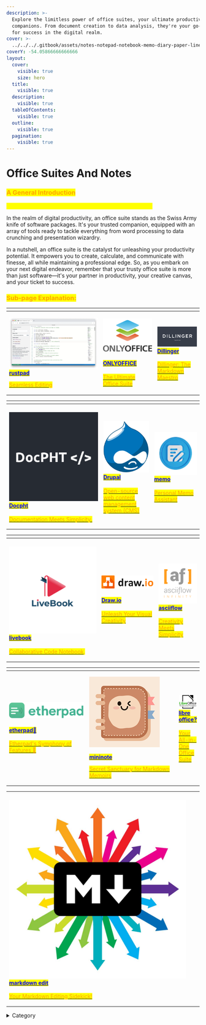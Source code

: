 ```yaml
---
description: >-
  Explore the limitless power of office suites, your ultimate productivity
  companions. From document creation to data analysis, they're your go-to tools
  for success in the digital realm.
cover: >-
  ../../../.gitbook/assets/notes-notepad-notebook-memo-diary-paper-line-icon-illustration-logo-template-suitable-for-many-purposes-free-vector.jpg
coverY: -54.05866666666666
layout:
  cover:
    visible: true
    size: hero
  title:
    visible: true
  description:
    visible: true
  tableOfContents:
    visible: true
  outline:
    visible: true
  pagination:
    visible: true
---
```


# Office Suites And Notes

### <mark style="color:orange;">**A General Introduction**</mark>

_<mark style="color:yellow;">**Unlocking Your Productivity: The Power of Office Suites**</mark>_

In the realm of digital productivity, an office suite stands as the Swiss Army knife of software packages. It's your trusted companion, equipped with an array of tools ready to tackle everything from word processing to data crunching and presentation wizardry.&#x20;

In a nutshell, an office suite is the catalyst for unleashing your productivity potential. It empowers you to create, calculate, and communicate with finesse, all while maintaining a professional edge. So, as you embark on your next digital endeavor, remember that your trusty office suite is more than just software—it's your partner in productivity, your creative canvas, and your ticket to success.

### <mark style="color:orange;">Sub-page Explanation:</mark>

<table><thead><tr><th width="231"></th><th></th><th></th></tr></thead><tbody><tr><td><p><img src="../../../.gitbook/assets/image (57).png" alt=""><a href="https://docs.scaleinfinite.fr/demo-deployment/content-management-system-cms/office-suites-and-notes/rustpad-deployment"><mark style="color:blue;"><strong>rustpad</strong></mark></a></p><p></p><p><a href="https://docs.scaleinfinite.fr/demo-deployment/content-management-system-cms/office-suites-and-notes/rustpad-deployment"> <mark style="color:orange;">Seamless Editing</mark></a></p></td><td><p><img src="../../../.gitbook/assets/image (59).png" alt="" data-size="original"></p><h4><a href="https://docs.scaleinfinite.fr/demo-deployment/content-management-system-cms/office-suites-and-notes/onlyoffice-deployment"><mark style="color:blue;">ONLYOFFICE</mark></a></h4><p></p><p><a href="https://docs.scaleinfinite.fr/demo-deployment/content-management-system-cms/office-suites-and-notes/onlyoffice-deployment"><mark style="color:orange;">The Ultimate Office Suite</mark></a></p></td><td><h4><img src="../../../.gitbook/assets/image (60).png" alt=""> <a href="https://docs.scaleinfinite.fr/demo-deployment/content-management-system-cms/office-suites-and-notes/dillinger-deployment"><mark style="color:blue;">Dillinger</mark></a></h4><p></p><p><a href="https://docs.scaleinfinite.fr/demo-deployment/content-management-system-cms/office-suites-and-notes/dillinger-deployment"><mark style="color:orange;">Dillinger: The Markdown Maestro</mark></a></p></td></tr></tbody></table>

<table><thead><tr><th width="232"></th><th></th><th></th></tr></thead><tbody><tr><td><h4><img src="../../../.gitbook/assets/image (61).png" alt=""><a href="https://docs.scaleinfinite.fr/demo-deployment/content-management-system-cms/office-suites-and-notes/docpht-deployment"><mark style="color:blue;">Docpht</mark></a></h4><p><a href="https://docs.scaleinfinite.fr/demo-deployment/content-management-system-cms/office-suites-and-notes/docpht-deployment"><mark style="color:orange;">Documentation Meets Simplicity.</mark></a></p></td><td><h4><img src="../../../.gitbook/assets/image (65).png" alt=""><a href="https://docs.scaleinfinite.fr/demo-deployment/content-management-system-cms/office-suites-and-notes/drupal-deployment"><mark style="color:blue;">Drupal</mark></a></h4><p></p><p><a href="https://docs.scaleinfinite.fr/demo-deployment/content-management-system-cms/office-suites-and-notes/drupal-deployment"><mark style="color:orange;">Open-source web content management system (CMS)</mark> </a></p></td><td><h4><img src="../../../.gitbook/assets/image (70).png" alt=""> <a href="https://docs.scaleinfinite.fr/demo-deployment/content-management-system-cms/office-suites-and-notes/memo-deployment"><mark style="color:blue;">memo</mark></a></h4><p><a href="https://docs.scaleinfinite.fr/demo-deployment/content-management-system-cms/office-suites-and-notes/memo-deployment"> <mark style="color:orange;">Personal Memo Assistant</mark></a></p></td></tr></tbody></table>



<table><thead><tr><th width="227"></th><th></th><th></th></tr></thead><tbody><tr><td><p> </p><h4><img src="../../../.gitbook/assets/image (62).png" alt=""><a href="https://docs.scaleinfinite.fr/demo-deployment/content-management-system-cms/office-suites-and-notes/livebook-deployment"><mark style="color:blue;">livebook</mark></a></h4><p></p><p> <a href="https://docs.scaleinfinite.fr/demo-deployment/content-management-system-cms/office-suites-and-notes/livebook-deployment"><mark style="color:orange;">Collaborative Code Notebook</mark></a><mark style="color:orange;">.</mark></p></td><td><p><img src="../../../.gitbook/assets/image (63).png" alt="" data-size="original"></p><p></p><h4><a href="https://docs.scaleinfinite.fr/demo-deployment/content-management-system-cms/office-suites-and-notes/draw.io-deployment"> <mark style="color:blue;">Draw.io</mark> </a></h4><p></p><p><a href="https://docs.scaleinfinite.fr/demo-deployment/content-management-system-cms/office-suites-and-notes/draw.io-deployment"><mark style="color:orange;">Unleash Your Visual Creativity</mark></a></p></td><td><h4><img src="../../../.gitbook/assets/image (64).png" alt=""><a href="https://docs.scaleinfinite.fr/demo-deployment/content-management-system-cms/office-suites-and-notes/asciiflow-deployment"><mark style="color:blue;">asciiflow</mark></a></h4><p></p><p><a href="https://docs.scaleinfinite.fr/demo-deployment/content-management-system-cms/office-suites-and-notes/asciiflow-deployment"><mark style="color:orange;">Creativity Meets Simplicity</mark></a></p></td></tr></tbody></table>



<table><thead><tr><th width="227"></th><th width="258"></th><th></th></tr></thead><tbody><tr><td><p> <img src="../../../.gitbook/assets/image (66).png" alt=""></p><h4><a href="https://docs.scaleinfinite.fr/demo-deployment/content-management-system-cms/office-suites-and-notes/etherpad"><mark style="color:blue;">etherpad📝</mark></a></h4><p></p><p><a href="https://docs.scaleinfinite.fr/demo-deployment/content-management-system-cms/office-suites-and-notes/etherpad"><mark style="color:orange;">Etherpad's Symphony of Features 📝</mark></a></p></td><td><p><img src="../../../.gitbook/assets/image (67).png" alt="" data-size="original"></p><p><a href="https://docs.scaleinfinite.fr/demo-deployment/content-management-system-cms/office-suites-and-notes/mininote-deployment"><mark style="color:blue;"><strong>mininote</strong></mark></a></p><p></p><p><a href="https://docs.scaleinfinite.fr/demo-deployment/content-management-system-cms/office-suites-and-notes/mininote-deployment"> <mark style="color:orange;">Secret Sanctuary for Markdown Memoirs</mark></a></p></td><td><h4><a href="https://docs.scaleinfinite.fr/demo-deployment/content-management-system-cms/office-suites-and-notes/libre-office-deployment"><img src="../../../.gitbook/assets/image (68).png" alt=""> <mark style="color:blue;">libre office?</mark></a></h4><p><a href="https://docs.scaleinfinite.fr/demo-deployment/content-management-system-cms/office-suites-and-notes/libre-office-deployment"><mark style="color:orange;">Your All-in-One Office Suite</mark></a></p></td></tr></tbody></table>



|                                                                                                                                                                                                                                                                                                                                                                                                                                                                                            |   |   |
| ------------------------------------------------------------------------------------------------------------------------------------------------------------------------------------------------------------------------------------------------------------------------------------------------------------------------------------------------------------------------------------------------------------------------------------------------------------------------------------------ | - | - |
| <h4><img src="../../../.gitbook/assets/image (69).png" alt="">  <a href="https://docs.scaleinfinite.fr/demo-deployment/content-management-system-cms/office-suites-and-notes/markdown-edit-deployment"><mark style="color:blue;">markdown edit</mark></a></h4><p></p><p><a href="https://docs.scaleinfinite.fr/demo-deployment/content-management-system-cms/office-suites-and-notes/markdown-edit-deployment"> <mark style="color:orange;">Your Markdown Editing Sidekick!</mark></a></p> |   |   |

<details>

<summary>Category</summary>

Kubernetes, cloud computing, DevOps, cloud services, hosting platform, container orchestration, cloud infrastructure, cloud deployment, cloud management, cloud technology, cloud solutions, office suite, notes

</details>
